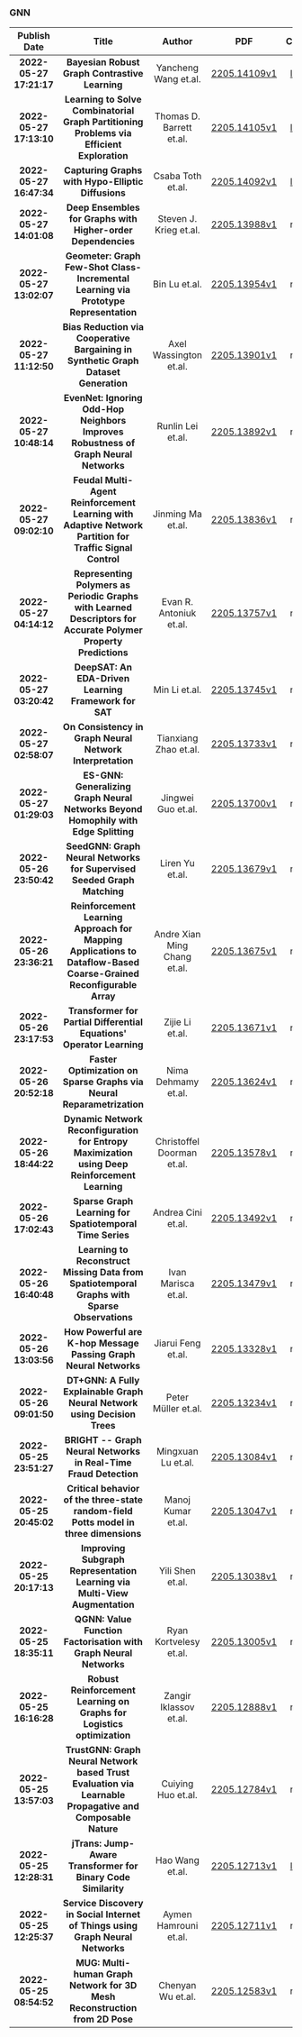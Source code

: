 
### GNN
|Publish Date|Title|Author|PDF|Code|
| :---: | :---: | :---: | :---: | :---: |
|**2022-05-27 17:21:17**|**Bayesian Robust Graph Contrastive Learning**|Yancheng Wang et.al.|[2205.14109v1](http://arxiv.org/abs/2205.14109v1)|[link](https://github.com/brgcl-code/brgcl-code)|
|**2022-05-27 17:13:10**|**Learning to Solve Combinatorial Graph Partitioning Problems via   Efficient Exploration**|Thomas D. Barrett et.al.|[2205.14105v1](http://arxiv.org/abs/2205.14105v1)|[link](https://github.com/tomdbar/ecord)|
|**2022-05-27 16:47:34**|**Capturing Graphs with Hypo-Elliptic Diffusions**|Csaba Toth et.al.|[2205.14092v1](http://arxiv.org/abs/2205.14092v1)|[link](https://github.com/tgcsaba/graph2tens)|
|**2022-05-27 14:01:08**|**Deep Ensembles for Graphs with Higher-order Dependencies**|Steven J. Krieg et.al.|[2205.13988v1](http://arxiv.org/abs/2205.13988v1)|null|
|**2022-05-27 13:02:07**|**Geometer: Graph Few-Shot Class-Incremental Learning via Prototype   Representation**|Bin Lu et.al.|[2205.13954v1](http://arxiv.org/abs/2205.13954v1)|null|
|**2022-05-27 11:12:50**|**Bias Reduction via Cooperative Bargaining in Synthetic Graph Dataset   Generation**|Axel Wassington et.al.|[2205.13901v1](http://arxiv.org/abs/2205.13901v1)|null|
|**2022-05-27 10:48:14**|**EvenNet: Ignoring Odd-Hop Neighbors Improves Robustness of Graph Neural   Networks**|Runlin Lei et.al.|[2205.13892v1](http://arxiv.org/abs/2205.13892v1)|null|
|**2022-05-27 09:02:10**|**Feudal Multi-Agent Reinforcement Learning with Adaptive Network   Partition for Traffic Signal Control**|Jinming Ma et.al.|[2205.13836v1](http://arxiv.org/abs/2205.13836v1)|null|
|**2022-05-27 04:14:12**|**Representing Polymers as Periodic Graphs with Learned Descriptors for   Accurate Polymer Property Predictions**|Evan R. Antoniuk et.al.|[2205.13757v1](http://arxiv.org/abs/2205.13757v1)|null|
|**2022-05-27 03:20:42**|**DeepSAT: An EDA-Driven Learning Framework for SAT**|Min Li et.al.|[2205.13745v1](http://arxiv.org/abs/2205.13745v1)|null|
|**2022-05-27 02:58:07**|**On Consistency in Graph Neural Network Interpretation**|Tianxiang Zhao et.al.|[2205.13733v1](http://arxiv.org/abs/2205.13733v1)|null|
|**2022-05-27 01:29:03**|**ES-GNN: Generalizing Graph Neural Networks Beyond Homophily with Edge   Splitting**|Jingwei Guo et.al.|[2205.13700v1](http://arxiv.org/abs/2205.13700v1)|null|
|**2022-05-26 23:50:42**|**SeedGNN: Graph Neural Networks for Supervised Seeded Graph Matching**|Liren Yu et.al.|[2205.13679v1](http://arxiv.org/abs/2205.13679v1)|null|
|**2022-05-26 23:36:21**|**Reinforcement Learning Approach for Mapping Applications to   Dataflow-Based Coarse-Grained Reconfigurable Array**|Andre Xian Ming Chang et.al.|[2205.13675v1](http://arxiv.org/abs/2205.13675v1)|null|
|**2022-05-26 23:17:53**|**Transformer for Partial Differential Equations' Operator Learning**|Zijie Li et.al.|[2205.13671v1](http://arxiv.org/abs/2205.13671v1)|null|
|**2022-05-26 20:52:18**|**Faster Optimization on Sparse Graphs via Neural Reparametrization**|Nima Dehmamy et.al.|[2205.13624v1](http://arxiv.org/abs/2205.13624v1)|null|
|**2022-05-26 18:44:22**|**Dynamic Network Reconfiguration for Entropy Maximization using Deep   Reinforcement Learning**|Christoffel Doorman et.al.|[2205.13578v1](http://arxiv.org/abs/2205.13578v1)|null|
|**2022-05-26 17:02:43**|**Sparse Graph Learning for Spatiotemporal Time Series**|Andrea Cini et.al.|[2205.13492v1](http://arxiv.org/abs/2205.13492v1)|null|
|**2022-05-26 16:40:48**|**Learning to Reconstruct Missing Data from Spatiotemporal Graphs with   Sparse Observations**|Ivan Marisca et.al.|[2205.13479v1](http://arxiv.org/abs/2205.13479v1)|null|
|**2022-05-26 13:03:56**|**How Powerful are K-hop Message Passing Graph Neural Networks**|Jiarui Feng et.al.|[2205.13328v1](http://arxiv.org/abs/2205.13328v1)|null|
|**2022-05-26 09:01:50**|**DT+GNN: A Fully Explainable Graph Neural Network using Decision Trees**|Peter Müller et.al.|[2205.13234v1](http://arxiv.org/abs/2205.13234v1)|null|
|**2022-05-25 23:51:27**|**BRIGHT -- Graph Neural Networks in Real-Time Fraud Detection**|Mingxuan Lu et.al.|[2205.13084v1](http://arxiv.org/abs/2205.13084v1)|null|
|**2022-05-25 20:45:02**|**Critical behavior of the three-state random-field Potts model in three   dimensions**|Manoj Kumar et.al.|[2205.13047v1](http://arxiv.org/abs/2205.13047v1)|null|
|**2022-05-25 20:17:13**|**Improving Subgraph Representation Learning via Multi-View Augmentation**|Yili Shen et.al.|[2205.13038v1](http://arxiv.org/abs/2205.13038v1)|null|
|**2022-05-25 18:35:11**|**QGNN: Value Function Factorisation with Graph Neural Networks**|Ryan Kortvelesy et.al.|[2205.13005v1](http://arxiv.org/abs/2205.13005v1)|null|
|**2022-05-25 16:16:28**|**Robust Reinforcement Learning on Graphs for Logistics optimization**|Zangir Iklassov et.al.|[2205.12888v1](http://arxiv.org/abs/2205.12888v1)|null|
|**2022-05-25 13:57:03**|**TrustGNN: Graph Neural Network based Trust Evaluation via Learnable   Propagative and Composable Nature**|Cuiying Huo et.al.|[2205.12784v1](http://arxiv.org/abs/2205.12784v1)|null|
|**2022-05-25 12:28:31**|**jTrans: Jump-Aware Transformer for Binary Code Similarity**|Hao Wang et.al.|[2205.12713v1](http://arxiv.org/abs/2205.12713v1)|[link](https://github.com/vul337/jtrans)|
|**2022-05-25 12:25:37**|**Service Discovery in Social Internet of Things using Graph Neural   Networks**|Aymen Hamrouni et.al.|[2205.12711v1](http://arxiv.org/abs/2205.12711v1)|null|
|**2022-05-25 08:54:52**|**MUG: Multi-human Graph Network for 3D Mesh Reconstruction from 2D Pose**|Chenyan Wu et.al.|[2205.12583v1](http://arxiv.org/abs/2205.12583v1)|null|
